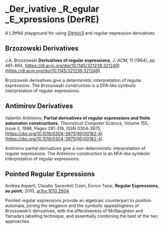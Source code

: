# _Der_ivative _R_egular _E_xpressions (DerRE)

A L∃∀N4 playground for using [G∀min∃](https://teodorov.github.io/hdr) and regular expression derivatives.

## Brzozowski Derivatives

J.A. Brzozowski **Derivatives of regular expressions**, *J. ACM*, 11 (1964), pp. 481-494, [https://dl.acm.org/doi/10.1145/321239.321249](https://dl.acm.org/doi/10.1145/321239.321249).

Brzozowski derivatives give a deterministic interpretation of regular expressions.
The Brzozowski construction is a DFA-like symbolic interpretation of regular expressions.

## Antimirov Derivatives

Valentin Antimirov, **Partial derivatives of regular expressions and finite automaton constructions**,
*Theoretical Computer Science*, Volume 155, Issue 2, 1996, Pages 291-319, ISSN 0304-3975,
[https://doi.org/10.1016/0304-3975(95)00182-4](https://doi.org/10.1016/0304-3975(95)00182-4).

Antimirov partial derivatives give a non-deterministic interpretation of regular expressions.
The Antimirov construction is an NFA-like symbolic interpretation of regular expressions.

## Pointed Regular Expressions

Andrea Asperti, Claudio Sacerdoti Coen, Enrico Tassi, **Regular Expressions, au point**, 2010, [arXiv:1010.2604](https://doi.org/10.48550/arXiv.1010.2604).

Pointed regular expressions provide an
algebraic counterpart to position automata, joining the elegance and the
symbolic appealingness of Brzozowski’s derivatives, with the effectiveness of McNaughton and Yamada’s labelling technique, and essentially
combining the best of the two approaches
